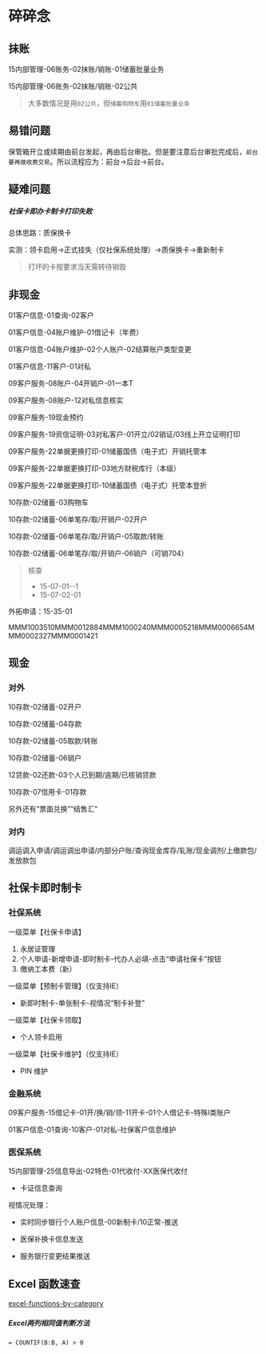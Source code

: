 # 碎碎念

## 抹账

15内部管理-06账务-02抹账/销账-01储蓄批量业务

15内部管理-06账务-02抹账/销账-02公共

> 大多数情况是用`02公共`，但`储蓄购物车`用`01储蓄批量业务`

## 易错问题

保管箱开立或续期由前台发起，再由后台审批。但是要注意后台审批完成后，`前台要再做收费交易`。所以流程应为：前台->后台->前台。

## 疑难问题

##### 社保卡即办卡制卡打印失败

总体思路：质保换卡

实测：领卡启用->正式挂失（仅社保系统处理）->质保换卡->重新制卡

> 打坏的卡按要求当天需转待销毁

## 非现金

01客户信息-01查询-02客户

01客户信息-04账户维护-01借记卡（年费）

01客户信息-04账户维护-02个人账户-02结算账户类型变更

01客户信息-11客户-01对私

09客户服务-08账户-04开销户-01一本T

09客户服务-08账户-12对私信息核实

09客户服务-19现金预约

09客户服务-19资信证明-03对私客户-01开立/02销证/03线上开立证明打印

09客户服务-22单据更换打印-01储蓄国债（电子式）开销托管本

09客户服务-22单据更换打印-03地方财税库行（本级）

09客户服务-22单据更换打印-10储蓄国债（电子式）托管本登折

10存款-02储蓄-03购物车

10存款-02储蓄-06单笔存/取/开销户-02开户

10存款-02储蓄-06单笔存/取/开销户-05取款/转账

10存款-02储蓄-06单笔存/取/开销户-06销户（可销704）

> 核查
> - 15-07-01--1
> - 15-07-02-01

外拓申请：15-35-01


MMM1003510MMM0012884MMM1000240MMM0005218MMM0006654MMM0002327MMM0001421


## 现金

### 对外

10存款-02储蓄-02开户

10存款-02储蓄-04存款

10存款-02储蓄-05取款/转账

10存款-02储蓄-06销户

12贷款-02还款-03个人已到期/逾期/已核销贷款

10存款-07信用卡-01存款

另外还有“票面兑换”“结售汇”

### 对内

调运调入申请/调运调出申请/内部分户账/查询现金库存/轧账/现金调剂/上缴款包/发放款包

## 社保卡即时制卡

### 社保系统

一级菜单【社保卡申请】

1. 永居证管理
2. 个人申请-新增申请-即时制卡-代办人必填-点击“申请社保卡”按钮
3. 缴纳工本费（新）

一级菜单【预制卡管理】（仅支持IE）

- 新即时制卡-单张制卡-视情况“制卡补登”

一级菜单【社保卡领取】

- 个人领卡启用

一级菜单【社保卡维护】（仅支持IE）

- PIN 维护

### 金融系统

09客户服务-15借记卡-01开/换/销/领-11开卡-01个人借记卡-特殊I类账户

01客户信息-01查询-10客户-01对私-社保客户信息维护

### 医保系统

15内部管理-25信息导出-02特色-01代收付-XX医保代收付

- 卡证信息查询

视情况处理：

- 实时同步银行个人账户信息-00新制卡/10正常-推送

- 医保补换卡信息发送

- 服务银行变更结果推送

## Excel 函数速查

[excel-functions-by-category](https://support.microsoft.com/en-us/office/excel-functions-by-category-5f91f4e9-7b42-46d2-9bd1-63f26a86c0eb)

##### Excel两列相同值判断方法

```excel
= COUNTIF(B:B, A) > 0
```
